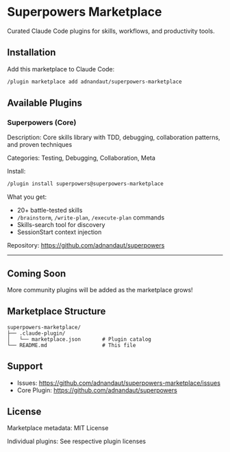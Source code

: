 # Superpowers Marketplace

Curated Claude Code plugins for skills, workflows, and productivity tools.

## Installation

Add this marketplace to Claude Code:

```bash
/plugin marketplace add adnandaut/superpowers-marketplace
```

## Available Plugins

### Superpowers (Core)

Description: Core skills library with TDD, debugging, collaboration patterns, and proven techniques

Categories: Testing, Debugging, Collaboration, Meta

Install:
```bash
/plugin install superpowers@superpowers-marketplace
```

What you get:
- 20+ battle-tested skills
- `/brainstorm`, `/write-plan`, `/execute-plan` commands
- Skills-search tool for discovery
- SessionStart context injection

Repository: https://github.com/adnandaut/superpowers

---

## Coming Soon

More community plugins will be added as the marketplace grows!

## Marketplace Structure

```
superpowers-marketplace/
├── .claude-plugin/
│   └── marketplace.json       # Plugin catalog
└── README.md                  # This file
```

## Support

- Issues: https://github.com/adnandaut/superpowers-marketplace/issues
- Core Plugin: https://github.com/adnandaut/superpowers

## License

Marketplace metadata: MIT License

Individual plugins: See respective plugin licenses
